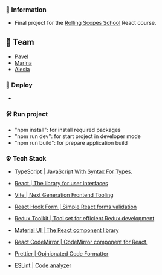 ### 📝 Information
- Final project for the [Rolling Scopes School](https://rs.school) React course.

## 🌟 Team

- [Pavel](https://github.com/BondPV)
- [Marina](https://github.com/marinastepanchuk)
- [Alesia](https://github.com/Alesia-V175)

### 🔗 Deploy  
- 

### 🛠️ Run project
- "npm install": for install required packages
- "npm run dev": for start project in developer mode
- "npm run build": for prepare application build

### ⚙️ Tech Stack

- [TypeScript | JavaScript With Syntax For Types.](https://www.typescriptlang.org/)
- [React | The library for user interfaces](https://react.dev/)
- [Vite | Next Generation Frontend Tooling](https://vitejs.dev/)
- [React Hook Form | Simple React forms validation](https://react-hook-form.com/)
- [Redux Toolkit | Tool set for efficient Redux development](https://redux-toolkit.js.org/)
- [Material UI | The React component library](https://mui.com/)
- [React CodeMirror | CodeMirror component for React.](https://uiwjs.github.io/react-codemirror/)

- [Prettier | Opinionated Code Formatter](https://prettier.io/)
- [ESLint | Code analyzer](https://eslint.org/)

